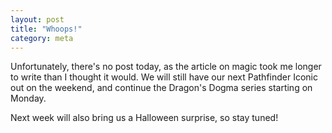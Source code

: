 ```yaml
---
layout: post
title: "Whoops!"
category: meta
---
```


Unfortunately, there's no post today, as the article on magic took me longer to
write than I thought it would. We will still have our next Pathfinder Iconic out
on the weekend, and continue the Dragon's Dogma series starting on Monday.

Next week will also bring us a Halloween surprise, so stay tuned!
